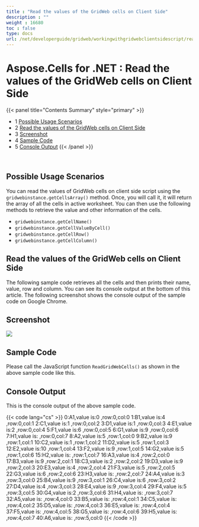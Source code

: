 ```yaml
---
title : "Read the values of the GridWeb cells on Client Side" 
description : "" 
weight : 16680 
toc : false
type: docs
url: /net/developerguide/gridweb/workingwithgridwebclientsidescript/read+the+values+of+the+gridweb+cells+on+client+side/
---
```


# Aspose.Cells for .NET : Read the values of the GridWeb cells on Client Side


{{< panel title="Contents Summary" style="primary" >}}
*   1 [Possible Usage Scenarios](#possible-usage-scenarios)
*   2 [Read the values of the GridWeb cells on Client Side](#read-the-values-of-the-gridweb-cells-on-client-side)
*   3 [Screenshot](#screenshot)
*   4 [Sample Code](#sample-code)
*   5 [Console Output](#console-output)
{{< /panel >}}
 

 

## Possible Usage Scenarios

You can read the values of GridWeb cells on client side script using the `gridwebinstance.getCellsArray()` method. Once, you will call it, it will return the array of all the cells in active worksheet. You can then use the following methods to retrieve the value and other information of the cells.

*   `gridwebinstance.getCellName()`
*   `gridwebinstance.getCellValueByCell()`
*   `gridwebinstance.getCellRow()`
*   `gridwebinstance.getCellColumn()`

## Read the values of the GridWeb cells on Client Side

The following sample code retrieves all the cells and then prints their name, value, row and column. You can see its console output at the bottom of this article. The following screenshot shows the console output of the sample code on Google Chrome.

## Screenshot

![](https://docs2.aspose.com/cells/net/attachments/5013765/5115360.png)

## Sample Code

  

Please call the JavaScript function `ReadGridWebCells()` as shown in the above sample code like this.

  

## Console Output

This is the console output of the above sample code.

{{< code lang="cs" >}}
0:A1,value is:0 ,row:0,col:0
1:B1,value is:4 ,row:0,col:1
2:C1,value is:1 ,row:0,col:2
3:D1,value is:1 ,row:0,col:3
4:E1,value is:2 ,row:0,col:4
5:F1,value is:6 ,row:0,col:5
6:G1,value is:9 ,row:0,col:6
7:H1,value is: ,row:0,col:7
8:A2,value is:5 ,row:1,col:0
9:B2,value is:9 ,row:1,col:1
10:C2,value is:1 ,row:1,col:2
11:D2,value is:5 ,row:1,col:3
12:E2,value is:10 ,row:1,col:4
13:F2,value is:9 ,row:1,col:5
14:G2,value is:5 ,row:1,col:6
15:H2,value is: ,row:1,col:7
16:A3,value is:4 ,row:2,col:0
17:B3,value is:9 ,row:2,col:1
18:C3,value is:2 ,row:2,col:2
19:D3,value is:9 ,row:2,col:3
20:E3,value is:4 ,row:2,col:4
21:F3,value is:5 ,row:2,col:5
22:G3,value is:6 ,row:2,col:6
23:H3,value is: ,row:2,col:7
24:A4,value is:3 ,row:3,col:0
25:B4,value is:9 ,row:3,col:1
26:C4,value is:6 ,row:3,col:2
27:D4,value is:4 ,row:3,col:3
28:E4,value is:9 ,row:3,col:4
29:F4,value is:5 ,row:3,col:5
30:G4,value is:2 ,row:3,col:6
31:H4,value is: ,row:3,col:7
32:A5,value is: ,row:4,col:0
33:B5,value is: ,row:4,col:1
34:C5,value is: ,row:4,col:2
35:D5,value is: ,row:4,col:3
36:E5,value is: ,row:4,col:4
37:F5,value is: ,row:4,col:5
38:G5,value is: ,row:4,col:6
39:H5,value is: ,row:4,col:7
40:A6,value is: ,row:5,col:0 
{{< /code >}}

